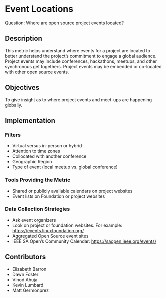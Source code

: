 # Event Locations

Question: Where are open source project events located?

## Description
This metric helps understand where events for a project are located to better understand the project’s commitment to engage a global audience. Project events may include conferences, hackathons, meetups, and other synchronous get togethers. Project events may be embedded or co-located with other open source events.

## Objectives
To give insight as to where project events and meet-ups are happening globally.

## Implementation

### Filters
* Virtual versus in-person or hybrid
* Attention to time zones
* Collocated with another conference
* Geographic Region
* Type of event (local meetup vs. global conference)

### Tools Providing the Metric
* Shared or publicly available calendars on project websites
* Event lists on Foundation or project websites

### Data Collection Strategies
* Ask event organizers
* Look on project or foundation websites. For example: https://events.linuxfoundation.org/
* Aggregated Open Source event sites
* IEEE SA Open’s Community Calendar: https://saopen.ieee.org/events/

## Contributors
* Elizabeth Barron
* Dawn Foster
* Vinod Ahuja
* Kevin Lumbard
* Matt Germonprez

